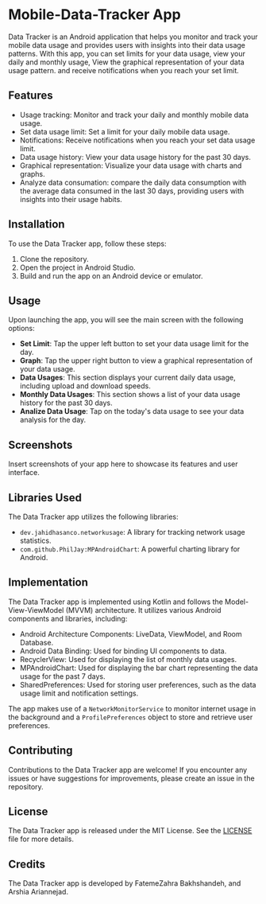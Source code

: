# Mobile-Data-Tracker App

Data Tracker is an Android application that helps you monitor and track your mobile data usage and provides users with insights into their data usage patterns. With this app, you can set limits for your data usage, view your daily and monthly usage, View the graphical representation of your data usage pattern. and receive notifications when you reach your set limit.

## Features

- Usage tracking: Monitor and track your daily and monthly mobile data usage.
- Set data usage limit: Set a limit for your daily mobile data usage.
- Notifications: Receive notifications when you reach your set data usage limit.
- Data usage history: View your data usage history for the past 30 days.
- Graphical representation: Visualize your data usage with charts and graphs.
- Analyze data consumation: compare the daily data consumption with the average data consumed in the last 30 days, providing users with insights into their usage habits.

## Installation

To use the Data Tracker app, follow these steps:

1. Clone the repository.
2. Open the project in Android Studio.
3. Build and run the app on an Android device or emulator.

## Usage

Upon launching the app, you will see the main screen with the following options:

- **Set Limit**: Tap the upper left button to set your data usage limit for the day.
- **Graph**: Tap the upper right button to view a graphical representation of your data usage.
- **Data Usages**: This section displays your current daily data usage, including upload and download speeds.
- **Monthly Data Usages**: This section shows a list of your data usage history for the past 30 days.
- **Analize Data Usage**: Tap on the today's data usage to see your data analysis for the day.

## Screenshots

Insert screenshots of your app here to showcase its features and user interface.

## Libraries Used

The Data Tracker app utilizes the following libraries:

- `dev.jahidhasanco.networkusage`: A library for tracking network usage statistics.
- `com.github.PhilJay:MPAndroidChart`: A powerful charting library for Android.

## Implementation

The Data Tracker app is implemented using Kotlin and follows the Model-View-ViewModel (MVVM) architecture. It utilizes various Android components and libraries, including:

- Android Architecture Components: LiveData, ViewModel, and Room Database.
- Android Data Binding: Used for binding UI components to data.
- RecyclerView: Used for displaying the list of monthly data usages.
- MPAndroidChart: Used for displaying the bar chart representing the data usage for the past 7 days.
- SharedPreferences: Used for storing user preferences, such as the data usage limit and notification settings.

The app makes use of a `NetworkMonitorService` to monitor internet usage in the background and a `ProfilePreferences` object to store and retrieve user preferences.

## Contributing

Contributions to the Data Tracker app are welcome! If you encounter any issues or have suggestions for improvements, please create an issue in the repository.

## License

The Data Tracker app is released under the MIT License. See the [LICENSE](LICENSE) file for more details.

## Credits

The Data Tracker app is developed by FatemeZahra Bakhshandeh, and Arshia Ariannejad.